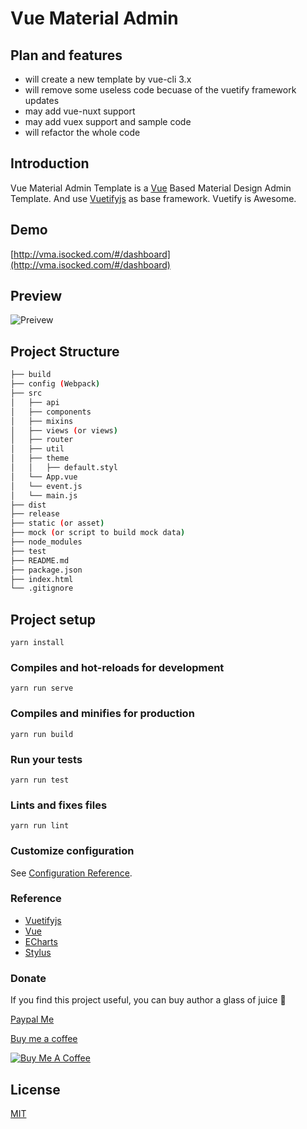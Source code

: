 
# Vue Material Admin

## Plan and features
* will create a new template by vue-cli 3.x 
* will remove some useless code becuase of the vuetify framework updates  
* may add vue-nuxt support
* may add vuex support and sample code
* will refactor the whole code 

## Introduction
Vue Material Admin Template is a [Vue](https://vuejs.org/index.html/) Based Material Design Admin Template.
And use [Vuetifyjs](https://vuetifyjs.com/) as base framework.
Vuetify is Awesome.

## Demo
[http://vma.isocked.com/#/dashboard](http://vma.isocked.com/#/dashboard) 

## Preview
![Preivew](http://vma.isocked.com//static/preview/01_preview.png)

## Project Structure
``` bash
├── build
├── config (Webpack)
├── src
│   ├── api
│   ├── components
│   ├── mixins
│   ├── views (or views)
│   ├── router
│   ├── util
│   ├── theme
│   │   ├── default.styl
│   └── App.vue
│   └── event.js
│   └── main.js
├── dist
├── release
├── static (or asset)
├── mock (or script to build mock data)
├── node_modules
├── test
├── README.md
├── package.json
├── index.html
└── .gitignore
```

## Project setup
```
yarn install
```

### Compiles and hot-reloads for development
```
yarn run serve
```

### Compiles and minifies for production
```
yarn run build
```

### Run your tests
```
yarn run test
```

### Lints and fixes files
```
yarn run lint
```

### Customize configuration
See [Configuration Reference](https://cli.vuejs.org/config/).


### Reference

* [Vuetifyjs](https://vuetifyjs.com/)
* [Vue](https://vuejs.org/index.html/)
* [ECharts](http://echarts.baidu.com/option.html)
* [Stylus](http://stylus-lang.com/)

### Donate
If you find this project useful, you can buy author a glass of juice :tropical_drink:


[Paypal Me](https://www.paypal.me/tookit)

[Buy me a coffee](https://www.buymeacoffee.com/tookit)

<a href="https://www.buymeacoffee.com/tookit" target="_blank"><img src="https://www.buymeacoffee.com/assets/img/custom_images/orange_img.png" alt="Buy Me A Coffee" style="height: auto !important;width: auto !important;" ></a>

## License

[MIT](https://github.com/tookit/vue-material-admin/blob/master/LICENSE)
